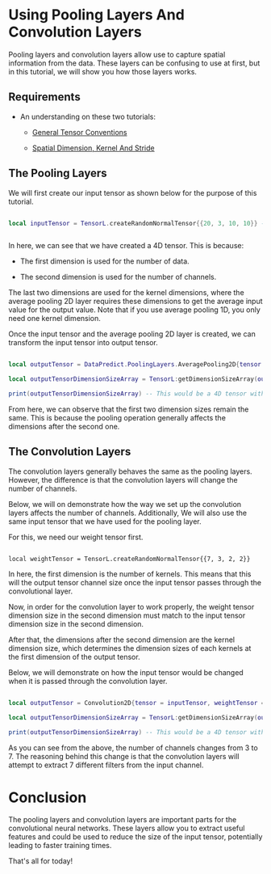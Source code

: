 # Using Pooling Layers And Convolution Layers

Pooling layers and convolution layers allow use to capture spatial information from the data. These layers can be confusing to use at first, but in this tutorial, we will show you how those layers works.

## Requirements

* An understanding on these two tutorials:

  * [General Tensor Conventions](GeneralTensorConventions.md)

  * [Spatial Dimension, Kernel And Stride](SpatialDimensionKernelAndStride.md)

## The Pooling Layers

We will first create our input tensor as shown below for the purpose of this tutorial.

```lua

local inputTensor = TensorL.createRandomNormalTensor{{20, 3, 10, 10}} -- Creating a 4D tensor with the size of 20 x 3 x 10 x 10.



```

In here, we can see that we have created a 4D tensor. This is because:

* The first dimension is used for the number of data.

* The second dimension is used for the number of channels.

The last two dimensions are used for the kernel dimensions, where the average pooling 2D layer requires these dimensions to get the average input value for the output value. Note that if you use average pooling 1D, you only need one kernel dimension.

Once the input tensor and the average pooling 2D layer is created, we can transform the input tensor into output tensor.

```lua

local outputTensor = DataPredict.PoolingLayers.AveragePooling2D{tensor = inputTensor, kernelDimensionSizeArray = {2, 2}, strideDimensionSizeArray = {2, 2}}

local outputTensorDimensionSizeArray = TensorL:getDimensionSizeArray(outputTensor)

print(outputTensorDimensionSizeArray) -- This would be a 4D tensor with the size of 20 x 3 x 5 x 5.

```

From here, we can observe that the first two dimension sizes remain the same. This is because the pooling operation generally affects the dimensions after the second one.

## The Convolution Layers

The convolution layers generally behaves the same as the pooling layers. However, the difference is that the convolution layers will change the number of channels. 

Below, we will on demonstrate how the way we set up the convolution layers affects the number of channels. Additionally, We will also use the same input tensor that we have used for the pooling layer.

For this, we need our weight tensor first.

```

local weightTensor = TensorL.createRandomNormalTensor{{7, 3, 2, 2}}

```

In here, the first dimension is the number of kernels. This means that this will the output tensor channel size once the input tensor passes through the convolutional layer.

Now, in order for the convolution layer to work properly, the weight tensor dimension size in the second dimension must match to the input tensor dimension size in the second dimension.

After that, the dimensions after the second dimension are the kernel dimension size, which determines the dimension sizes of each kernels at the first dimension of the output tensor.

Below, we will demonstrate on how the input tensor would be changed when it is passed through the convolution layer.

```lua

local outputTensor = Convolution2D{tensor = inputTensor, weightTensor = weightTensor, strideDimensionSizeArray = {2, 2}}

local outputTensorDimensionSizeArray = TensorL:getDimensionSizeArray(outputTensor)

print(outputTensorDimensionSizeArray) -- This would be a 4D tensor with the size of 20 x 7 x 5 x 5.

```

As you can see from the above, the number of channels changes from 3 to 7. The reasoning behind this change is that the convolution layers will attempt to extract 7 different filters from the input channel.

# Conclusion

The pooling layers and convolution layers are important parts for the convolutional neural networks. These layers allow you to extract useful features and could be used to reduce the size of the input tensor, potentially leading to faster training times.

That's all for today!

